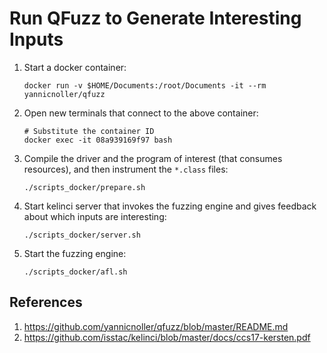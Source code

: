 # Run QFuzz to Generate Interesting Inputs

1. Start a docker container:
    ```shell
    docker run -v $HOME/Documents:/root/Documents -it --rm yannicnoller/qfuzz
    ```
2. Open new terminals that connect to the above container:
   ```shell
   # Substitute the container ID
   docker exec -it 08a939169f97 bash
   ```
3. Compile the driver and the program of interest (that consumes resources), and then instrument the `*.class` files:
    ```shell
    ./scripts_docker/prepare.sh
    ```
4. Start kelinci server that invokes the fuzzing engine and gives feedback about which inputs are interesting:
    ```shell
    ./scripts_docker/server.sh
    ```
5. Start the fuzzing engine:
    ```shell
    ./scripts_docker/afl.sh
    ```

## References

1. https://github.com/yannicnoller/qfuzz/blob/master/README.md
2. https://github.com/isstac/kelinci/blob/master/docs/ccs17-kersten.pdf